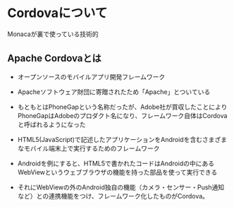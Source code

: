 # Cordovaについて

Monacaが裏で使っている技術的

## Apache Cordovaとは

* オープンソースのモバイルアプリ開発フレームワーク
* Apacheソフトウェア財団に寄贈されたため「Apache」とついている
* もともとはPhoneGapという名称だったが、Adobe社が買収したことによりPhoneGapはAdobeのプロダクト名になり、フレームワーク自体はCordovaと呼ばれるようになった

* HTML5(JavaScript)で記述したアプリケーションをAndroidを含むさまざまなモバイル端末上で実行するためのフレームワーク
* Androidを例にすると、HTML5で書かれたコードはAndroidの中にあるWebViewというウェブブラウザの機能を持った部品を使って実行できる
* それにWebViewの外のAndroid独自の機能（カメラ・センサー・Push通知など）との連携機能をつけ、フレームワーク化したものがCordova。